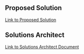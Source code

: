 ## Proposed Solution

[Link to Proposed Solution](https://drive.google.com/file/d/1vJh9L7R9sarQkWz6s9Cup0F-vOCmzeHD/view?usp=sharing)



## Solutions Architect

[Link to Solutions Architect Document](https://drive.google.com/file/d/1T2GC6p0Um0wXHb6PIXkBWOpc23dYZEl7/view?usp=sharing)

